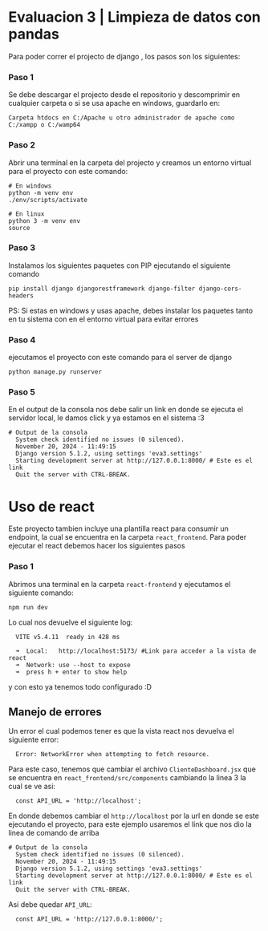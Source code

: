 # Evaluacion 3 | Limpieza de datos con pandas
Para poder correr el projecto de django , los pasos son los siguientes:
### Paso 1
Se debe descargar el projecto desde el repositorio y descomprimir en cualquier carpeta o si se usa apache en windows, guardarlo en:
```
Carpeta htdocs en C:/Apache u otro administrador de apache como C:/xampp o C:/wamp64
```
### Paso 2
Abrir una terminal en la carpeta del projecto y creamos un entorno virtual para el proyecto con este comando:
```
# En windows
python -m venv env
./env/scripts/activate

# En linux
python 3 -m venv env
source 
```
### Paso 3
Instalamos los siguientes paquetes con PIP ejecutando el siguiente comando
```
pip install django djangorestframework django-filter django-cors-headers
```
PS: Si estas en windows y usas apache, debes instalar los paquetes tanto en tu sistema con en el entorno virtual para evitar errores
### Paso 4
ejecutamos el proyecto con este comando para el server de django
```
python manage.py runserver
```
### Paso 5
En el output de la consola nos debe salir un link en donde se ejecuta el servidor local, le damos click y ya estamos en el sistema :3
```
# Output de la consola
  System check identified no issues (0 silenced).
  November 20, 2024 - 11:49:15
  Django version 5.1.2, using settings 'eva3.settings'
  Starting development server at http://127.0.0.1:8000/ # Este es el link
  Quit the server with CTRL-BREAK.
```

# Uso de react
Este proyecto tambien incluye una plantilla react para consumir un endpoint, la cual se encuentra en la carpeta `react_frontend`.
Para poder ejecutar el react debemos hacer los siguientes pasos
### Paso 1
Abrimos una terminal en la carpeta `react-frontend` y ejecutamos el siguiente comando:
```
npm run dev
```
Lo cual nos devuelve el siguiente log:
```
  VITE v5.4.11  ready in 428 ms

  ➜  Local:   http://localhost:5173/ #Link para acceder a la vista de react
  ➜  Network: use --host to expose
  ➜  press h + enter to show help
```
y con esto ya tenemos todo configurado :D
## Manejo de errores
Un error el cual podemos tener es que la vista react nos devuelva el siguiente error:
```
  Error: NetworkError when attempting to fetch resource.
```
Para este caso, tenemos que cambiar el archivo `ClienteDashboard.jsx` que se encuentra en `react_frontend/src/components`
cambiando la linea 3 la cual se ve asi:
```
  const API_URL = 'http://localhost';
```
En donde debemos cambiar el `http://localhost` por la url en donde se este ejecutando el proyecto, para este ejemplo usaremos el link que nos dio la linea de comando de arriba
```
# Output de la consola
  System check identified no issues (0 silenced).
  November 20, 2024 - 11:49:15
  Django version 5.1.2, using settings 'eva3.settings'
  Starting development server at http://127.0.0.1:8000/ # Este es el link
  Quit the server with CTRL-BREAK.
```
Asi debe quedar `API_URL`:
```
  const API_URL = 'http://127.0.0.1:8000/';
```

